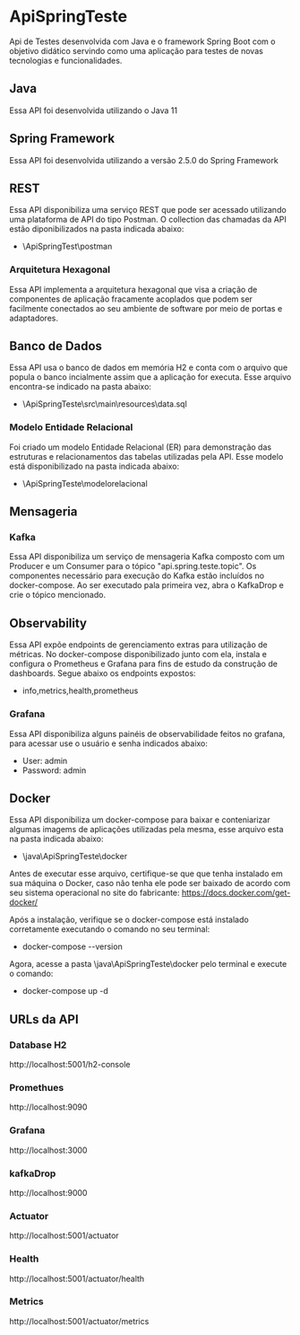 # ApiSpringTeste
Api de Testes desenvolvida com Java e o framework Spring Boot com o objetivo didático servindo como uma aplicação para testes de novas tecnologias e funcionalidades.

## Java
Essa API foi desenvolvida utilizando o Java 11

## Spring Framework
Essa API foi desenvolvida utilizando a versão 2.5.0 do Spring Framework

## REST
Essa API disponibiliza uma serviço REST que pode ser acessado utilizando uma plataforma de API do tipo Postman. O collection das chamadas da API estão diponibilizados na pasta indicada abaixo:
- \ApiSpringTest\postman

### Arquitetura Hexagonal
Essa API implementa a arquitetura hexagonal que visa a criação de componentes de aplicação fracamente acoplados que podem ser facilmente conectados ao seu ambiente de software por meio de portas e adaptadores. 

## Banco de Dados
Essa API usa o banco de dados em memória H2 e conta com o arquivo que popula o banco incialmente assim que a aplicação for executa. Esse arquivo encontra-se indicado na pasta abaixo:
- \ApiSpringTeste\src\main\resources\data.sql

### Modelo Entidade Relacional
Foi criado um modelo Entidade Relacional (ER) para demonstração das estruturas e relacionamentos das tabelas utilizadas pela API. Esse modelo está disponibilizado na pasta indicada abaixo:
- \ApiSpringTeste\modelorelacional

## Mensageria
### Kafka
Essa API disponibiliza um serviço de mensageria Kafka composto com um Producer e um Consumer para o tópico "api.spring.teste.topic". Os componentes necessário para execução do Kafka estão incluídos no docker-compose. Ao ser executado pala primeira vez, abra o KafkaDrop e crie o tópico mencionado.

## Observability
Essa API expõe endpoints de gerenciamento extras para utilização de métricas. No docker-compose disponibilizado junto com ela, instala e configura o Prometheus e Grafana para fins de estudo da construção de dashboards. Segue abaixo os endpoints expostos:
- info,metrics,health,prometheus

### Grafana
Essa API disponibiliza alguns painéis de observabilidade feitos no grafana, para acessar use o usuário e senha indicados abaixo:
- User: admin
- Password: admin

## Docker
Essa API disponibiliza um docker-compose para baixar e conteniarizar algumas imagems de aplicações utilizadas pela mesma, esse arquivo esta na pasta indicada abaixo:
- \java\ApiSpringTeste\docker

Antes de executar esse arquivo, certifique-se que que tenha instalado em sua máquina o Docker, caso não tenha ele pode ser baixado de acordo com seu sistema operacional no site do fabricante:
https://docs.docker.com/get-docker/

Após a instalação, verifique se o docker-compose está instalado corretamente executando o comando no seu terminal:
- docker-compose --version

Agora, acesse a pasta \java\ApiSpringTeste\docker pelo terminal e execute o comando:
- docker-compose up -d

## URLs da API
### Database H2
http://localhost:5001/h2-console
### Promethues
http://localhost:9090
### Grafana
http://localhost:3000
### kafkaDrop
http://localhost:9000
### Actuator
http://localhost:5001/actuator
### Health
http://localhost:5001/actuator/health
### Metrics
http://localhost:5001/actuator/metrics